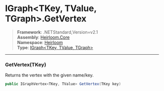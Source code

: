 # IGraph\<TKey, TValue, TGraph>.GetVertex

> **Framework**: .NETStandard,Version=v2.1  
> **Assembly**: [Heirloom.Core][0]  
> **Namespace**: [Heirloom][0]  
> **Type**: [IGraph\<TKey, TValue, TGraph>][1]

--------------------------------------------------------------------------------

### GetVertex(TKey)

Returns the vertex with the given name/key.

```cs
public IGraphVertex<TKey, TValue> GetVertex(TKey key)
```

[0]: ../Heirloom.Core.md
[1]: Heirloom.IGraph[TKey,TValue,TGraph].md
